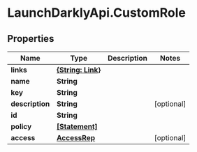 # LaunchDarklyApi.CustomRole

## Properties

Name | Type | Description | Notes
------------ | ------------- | ------------- | -------------
**links** | [**{String: Link}**](Link.md) |  | 
**name** | **String** |  | 
**key** | **String** |  | 
**description** | **String** |  | [optional] 
**id** | **String** |  | 
**policy** | [**[Statement]**](Statement.md) |  | 
**access** | [**AccessRep**](AccessRep.md) |  | [optional] 


